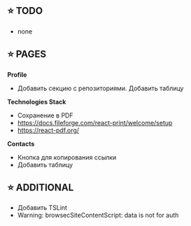 ## ⭐️ TODO

- none

## ⭐️ PAGES

**Profile**
- Добавить секцию с репозиториями. Добавить таблицу

**Technologies Stack**
- Сохранение в PDF
- https://docs.fileforge.com/react-print/welcome/setup
- https://react-pdf.org/

**Contacts**
- Кнопка для копирования ссылки
- Добавить таблицу

## ⭐️ ADDITIONAL

- Добавить TSLint
- Warning: browsecSiteContentScript: data is not for auth
